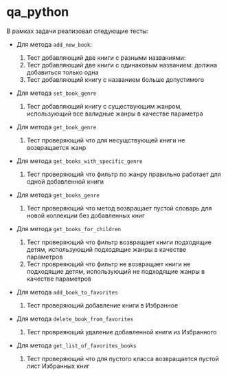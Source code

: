 # qa_python

В рамках задачи реализовал следующие тесты:

- Для метода `add_new_book`: 
  1. Тест добавляющий две книги с разными названиями: 
  2. Тест добавляющий две книги с одинаковым названием: должна добавиться только одна
  3. Тест добавляющий книгу с названием больше допустимого

- Для метода `set_book_genre`
  1. Тест добавляющий книгу с существующим жанром, использующий все валидные жанры в качестве параметра
  
- Для метода `get_book_genre`
  1. Тест проверяющий что для несущствующей книги не возвращается жанр

- Для метода `get_books_with_specific_genre`
  1. Тест проверяющий что фильтр по жанру правильно работает для одной добавленной книги

- Для метода `get_books_genre`
  1. Тест проверяющий что метод возвращает пустой словарь для новой коллекции без добавленных книг

- Для метода `get_books_for_children`
  1. Тест проверяющий что фильтр возвращает книги подходящие детям, использующий подходящие жанры в качестве параметров
  2. Тест провреяющий что фильтр не возвращает книги не подходящие детям, использующий не подходящие жанры в качестве параметров

- Для метода `add_book_to_favorites`
  1. Тест проверяющий добавление книги в Избранное

- Для метода `delete_book_from_favorites` 
  1. Тест провреяющий удаление добавленной книги из Избранного 

- Для метода `get_list_of_favorites_books`
  1. Тест проверяющий что для пустого класса возвращается пустой лист Избранных книг